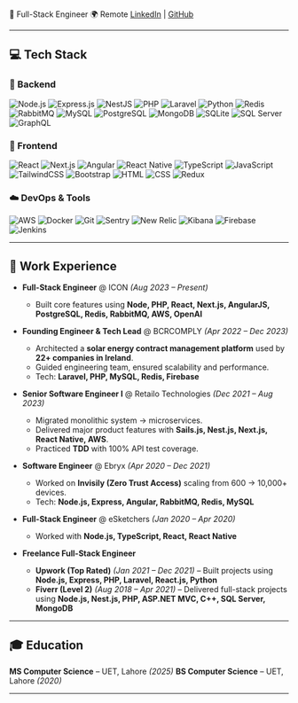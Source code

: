 🚀 Full-Stack Engineer
🌍 Remote [LinkedIn](https://www.linkedin.com/in/s0h41l) | [GitHub](https://github.com/s0h41l)

---

## 💻 Tech Stack

### 🚀 Backend
![Node.js](https://img.shields.io/badge/Node.js-339933?style=flat&logo=nodedotjs&logoColor=white)
![Express.js](https://img.shields.io/badge/Express.js-000000?style=flat&logo=express&logoColor=white)
![NestJS](https://img.shields.io/badge/NestJS-E0234E?style=flat&logo=nestjs&logoColor=white)
![PHP](https://img.shields.io/badge/PHP-777BB4?style=flat&logo=php&logoColor=white)
![Laravel](https://img.shields.io/badge/Laravel-FF2D20?style=flat&logo=laravel&logoColor=white)
![Python](https://img.shields.io/badge/Python-3776AB?style=flat&logo=python&logoColor=white)
![Redis](https://img.shields.io/badge/Redis-DC382D?style=flat&logo=redis&logoColor=white)
![RabbitMQ](https://img.shields.io/badge/RabbitMQ-FF6600?style=flat&logo=rabbitmq&logoColor=white)
![MySQL](https://img.shields.io/badge/MySQL-4479A1?style=flat&logo=mysql&logoColor=white)
![PostgreSQL](https://img.shields.io/badge/PostgreSQL-4169E1?style=flat&logo=postgresql&logoColor=white)
![MongoDB](https://img.shields.io/badge/MongoDB-47A248?style=flat&logo=mongodb&logoColor=white)
![SQLite](https://img.shields.io/badge/SQLite-003B57?style=flat&logo=sqlite&logoColor=white)
![SQL Server](https://img.shields.io/badge/SQL%20Server-CC2927?style=flat&logo=microsoftsqlserver&logoColor=white)
![GraphQL](https://img.shields.io/badge/GraphQL-E10098?style=flat&logo=graphql&logoColor=white)

### 🎨 Frontend
![React](https://img.shields.io/badge/React-20232A?style=flat&logo=react&logoColor=61DAFB)
![Next.js](https://img.shields.io/badge/Next.js-000000?style=flat&logo=nextdotjs&logoColor=white)
![Angular](https://img.shields.io/badge/Angular-DD0031?style=flat&logo=angular&logoColor=white)
![React Native](https://img.shields.io/badge/React_Native-20232A?style=flat&logo=react&logoColor=61DAFB)
![TypeScript](https://img.shields.io/badge/TypeScript-007ACC?style=flat&logo=typescript&logoColor=white)
![JavaScript](https://img.shields.io/badge/JavaScript-F7DF1E?style=flat&logo=javascript&logoColor=black)
![TailwindCSS](https://img.shields.io/badge/Tailwind_CSS-38B2AC?style=flat&logo=tailwind-css&logoColor=white)
![Bootstrap](https://img.shields.io/badge/Bootstrap-7952B3?style=flat&logo=bootstrap&logoColor=white)
![HTML](https://img.shields.io/badge/HTML5-E34F26?style=flat&logo=html5&logoColor=white)
![CSS](https://img.shields.io/badge/CSS3-1572B6?style=flat&logo=css3&logoColor=white)
![Redux](https://img.shields.io/badge/Redux-764ABC?style=flat&logo=redux&logoColor=white)

### ☁️ DevOps & Tools
![AWS](https://img.shields.io/badge/AWS-232F3E?style=flat&logo=amazon-aws&logoColor=white)
![Docker](https://img.shields.io/badge/Docker-2496ED?style=flat&logo=docker&logoColor=white)
![Git](https://img.shields.io/badge/Git-F05032?style=flat&logo=git&logoColor=white)
![Sentry](https://img.shields.io/badge/Sentry-362D59?style=flat&logo=sentry&logoColor=white)
![New Relic](https://img.shields.io/badge/New%20Relic-008C99?style=flat&logo=newrelic&logoColor=white)
![Kibana](https://img.shields.io/badge/Kibana-005571?style=flat&logo=kibana&logoColor=white)
![Firebase](https://img.shields.io/badge/Firebase-FFCA28?style=flat&logo=firebase&logoColor=black)
![Jenkins](https://img.shields.io/badge/Jenkins-D24939?style=flat&logo=jenkins&logoColor=white)

---

## 🏢 Work Experience

- **Full-Stack Engineer** @ ICON *(Aug 2023 – Present)*  
  - Built core features using **Node, PHP, React, Next.js, AngularJS, PostgreSQL, Redis, RabbitMQ, AWS, OpenAI**  

- **Founding Engineer & Tech Lead** @ BCRCOMPLY *(Apr 2022 – Dec 2023)*  
  - Architected a **solar energy contract management platform** used by **22+ companies in Ireland**.  
  - Guided engineering team, ensured scalability and performance.  
  - Tech: **Laravel, PHP, MySQL, Redis, Firebase**  

- **Senior Software Engineer I** @ Retailo Technologies *(Dec 2021 – Aug 2023)*  
  - Migrated monolithic system → microservices.  
  - Delivered major product features with **Sails.js, Nest.js, Next.js, React Native, AWS**.  
  - Practiced **TDD** with 100% API test coverage.  

- **Software Engineer** @ Ebryx *(Apr 2020 – Dec 2021)*  
  - Worked on **Invisily (Zero Trust Access)** scaling from 600 → 10,000+ devices.  
  - Tech: **Node.js, Express, Angular, RabbitMQ, Redis, MySQL**  

- **Full-Stack Engineer** @ eSketchers *(Jan 2020 – Apr 2020)*  
  - Worked with **Node.js, TypeScript, React, React Native**  

- **Freelance Full-Stack Engineer**  
  - **Upwork (Top Rated)** *(Jan 2021 – Dec 2021)* – Built projects using **Node.js, Express, PHP, Laravel, React.js, Python**  
  - **Fiverr (Level 2)** *(Aug 2018 – Apr 2021)* – Delivered full-stack projects using **Node.js, Nest.js, PHP, ASP.NET MVC, C++, SQL Server, MongoDB**  

---

## 🎓 Education
**MS Computer Science** – UET, Lahore *(2025)*
**BS Computer Science** – UET, Lahore *(2020)*

---
